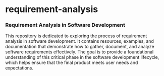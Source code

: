 # requirement-analysis
### Requirement Analysis in Software Development

This repository is dedicated to exploring the process of requirement analysis in software development. It contains resources, examples, and documentation that demonstrate how to gather, document, and analyze software requirements effectively. The goal is to provide a foundational understanding of this critical phase in the software development lifecycle, which helps ensure that the final product meets user needs and expectations.
